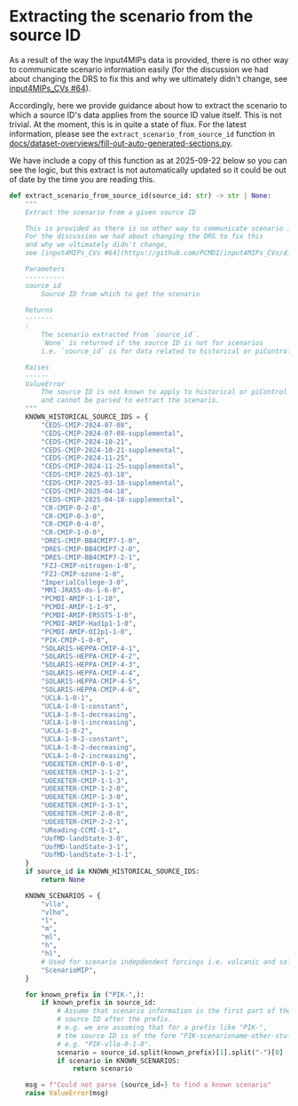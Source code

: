 # Extracting the scenario from the source ID

As a result of the way the input4MIPs data is provided,
there is no other way to communicate scenario information easily
(for the discussion we had about changing the DRS to fix this
and why we ultimately didn't change,
see [input4MIPs_CVs #64](https://github.com/PCMDI/input4MIPs_CVs/discussions/64)).

Accordingly, here we provide guidance about how to extract the scenario
to which a source ID's data applies from the source ID value itself.
This is not trivial.
At the moment, this is in quite a state of flux.
For the latest information, please see the
`extract_scenario_from_source_id` function
in [docs/dataset-overviews/fill-out-auto-generated-sections.py](https://github.com/PCMDI/input4MIPs_CVs/blob/main/docs/dataset-overviews/fill-out-auto-generated-sections.py).

We have include a copy of this function as at 2025-09-22 below
so you can see the logic,
but this extract is not automatically updated so it could be out of date
by the time you are reading this.


```python
def extract_scenario_from_source_id(source_id: str) -> str | None:
    """
    Extract the scenario from a given source ID

    This is provided as there is no other way to communicate scenario information.
    For the discussion we had about changing the DRS to fix this
    and why we ultimately didn't change,
    see [input4MIPs_CVs #64](https://github.com/PCMDI/input4MIPs_CVs/discussions/64)

    Parameters
    ----------
    source_id
        Source ID from which to get the scenario

    Returns
    -------
    :
        The scenario extracted from `source_id`.
        `None` is returned if the source ID is not for scenarios
        i.e. `source_id` is for data related to historical or piControl

    Raises
    ------
    ValueError
        The source ID is not known to apply to historical or piControl
        and cannot be parsed to extract the scenario.
    """
    KNOWN_HISTORICAL_SOURCE_IDS = {
        "CEDS-CMIP-2024-07-08",
        "CEDS-CMIP-2024-07-08-supplemental",
        "CEDS-CMIP-2024-10-21",
        "CEDS-CMIP-2024-10-21-supplemental",
        "CEDS-CMIP-2024-11-25",
        "CEDS-CMIP-2024-11-25-supplemental",
        "CEDS-CMIP-2025-03-18",
        "CEDS-CMIP-2025-03-18-supplemental",
        "CEDS-CMIP-2025-04-18",
        "CEDS-CMIP-2025-04-18-supplemental",
        "CR-CMIP-0-2-0",
        "CR-CMIP-0-3-0",
        "CR-CMIP-0-4-0",
        "CR-CMIP-1-0-0",
        "DRES-CMIP-BB4CMIP7-1-0",
        "DRES-CMIP-BB4CMIP7-2-0",
        "DRES-CMIP-BB4CMIP7-2-1",
        "FZJ-CMIP-nitrogen-1-0",
        "FZJ-CMIP-ozone-1-0",
        "ImperialCollege-3-0",
        "MRI-JRA55-do-1-6-0",
        "PCMDI-AMIP-1-1-10",
        "PCMDI-AMIP-1-1-9",
        "PCMDI-AMIP-ERSST5-1-0",
        "PCMDI-AMIP-Had1p1-1-0",
        "PCMDI-AMIP-OI2p1-1-0",
        "PIK-CMIP-1-0-0",
        "SOLARIS-HEPPA-CMIP-4-1",
        "SOLARIS-HEPPA-CMIP-4-2",
        "SOLARIS-HEPPA-CMIP-4-3",
        "SOLARIS-HEPPA-CMIP-4-4",
        "SOLARIS-HEPPA-CMIP-4-5",
        "SOLARIS-HEPPA-CMIP-4-6",
        "UCLA-1-0-1",
        "UCLA-1-0-1-constant",
        "UCLA-1-0-1-decreasing",
        "UCLA-1-0-1-increasing",
        "UCLA-1-0-2",
        "UCLA-1-0-2-constant",
        "UCLA-1-0-2-decreasing",
        "UCLA-1-0-2-increasing",
        "UOEXETER-CMIP-0-1-0",
        "UOEXETER-CMIP-1-1-2",
        "UOEXETER-CMIP-1-1-3",
        "UOEXETER-CMIP-1-2-0",
        "UOEXETER-CMIP-1-3-0",
        "UOEXETER-CMIP-1-3-1",
        "UOEXETER-CMIP-2-0-0",
        "UOEXETER-CMIP-2-2-1",
        "UReading-CCMI-1-1",
        "UofMD-landState-3-0",
        "UofMD-landState-3-1",
        "UofMD-landState-3-1-1",
    }
    if source_id in KNOWN_HISTORICAL_SOURCE_IDS:
        return None

    KNOWN_SCENARIOS = {
        "vllo",
        "vlho",
        "l",
        "m",
        "ml",
        "h",
        "hl",
        # Used for scenario indepdendent forcings i.e. volcanic and solar
        "ScenarioMIP",
    }

    for known_prefix in ("PIK-",):
        if known_prefix in source_id:
            # Assume that scenario information is the first part of the hyphen-separated
            # source ID after the prefix.
            # e.g. we are assuming that for a prefix like "PIK-",
            # the source ID is of the form "PIK-scenarioname-other-stuff"
            # e.g. "PIK-vllo-0-1-0".
            scenario = source_id.split(known_prefix)[1].split("-")[0]
            if scenario in KNOWN_SCENARIOS:
                return scenario

    msg = f"Could not parse {source_id=} to find a known scenario"
    raise ValueError(msg)
```
